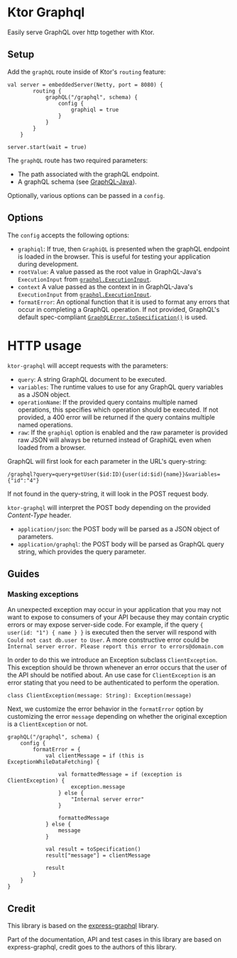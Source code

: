 # Ktor Graphql

Easily serve GraphQL over http together with Ktor.

## Setup

Add the `graphQL` route inside of Ktor's `routing` feature:

```
val server = embeddedServer(Netty, port = 8080) {
        routing {
            graphQL("/graphql", schema) {
                config {
                    graphiql = true
                }
            }
        }
    }

server.start(wait = true)
``` 

The `graphQL` route has two required parameters:
 
- The path associated with the graphQL endpoint.
- A graphQL schema (see [GraphQL-Java](https://github.com/graphql-java/graphql-java)).

Optionally, various options can be passed in a `config`.

## Options

The `config` accepts the following options:

* `graphiql`: If true, then `GraphiQL` is presented when the graphQL endpoint is loaded in the browser. This is useful for testing your application during development.
* `rootValue`: A value passed as the root value in GraphQL-Java's `ExecutionInput` from [`graphql.ExecutionInput`](https://github.com/graphql-java/graphql-java/blob/master/src/main/java/graphql/ExecutionInput.java).
* `context` A value passed as the context in in GraphQL-Java's `ExecutionInput` from [`graphql.ExecutionInput`](https://github.com/graphql-java/graphql-java/blob/master/src/main/java/graphql/ExecutionInput.java).
* `formatError`: An optional function that it is used to format any errors that occur in completing a GraphQL operation. If not provided, GraphQL's default spec-compliant [`GraphQLError.toSpecification()`](https://github.com/graphql-java/graphql-java/blob/master/src/main/java/graphql/GraphQLError.java) is used.

# HTTP usage

`ktor-graphql` will accept requests with the parameters:

* `query`: A string GraphQL document to be executed.
* `variables`: The runtime values to use for any GraphQL query variables as a JSON object.
* `operationName`: If the provided query contains multiple named operations, this specifies which operation should be executed. If not provided, a 400 error will be returned if the query contains multiple named operations.
* `raw`: If the `graphiql` option is enabled and the raw parameter is provided raw JSON will always be returned instead of GraphiQL even when loaded from a browser.

GraphQL will first look for each parameter in the URL's query-string:

```
/graphql?query=query+getUser($id:ID){user(id:$id){name}}&variables={"id":"4"}
```

If not found in the query-string, it will look in the POST request body.

`ktor-graphql` will interpret the POST body depending on the provided *Content-Type* header.

* `application/json`: the POST body will be parsed as a JSON object of parameters.
* `application/graphql`: the POST body will be parsed as GraphQL query string, which provides the query parameter.

## Guides

### Masking exceptions

An unexpected exception may occur in your application that you may not want to expose to consumers of your API because 
they may contain cryptic errors or may expose server-side code. For example, if the query `{ user(id: "1") { name } }` is executed then
the server will respond with `Could not cast db.user to User`. A more constructive error could be 
`Internal server error. Please report this error to errors@domain.com`

In order to do this we introduce an Exception subclass `ClientException`. This exception should be thrown whenever
an error occurs that the user of the API should be notified about. An use case for `ClientException` is an error stating that you need to be authenticated
to perform the operation.

```
class ClientException(message: String): Exception(message)
```

Next, we customize the error behavior in the `formatError` option by customizing the error `message`
depending on whether the original exception is a `ClientException` or not.

```
graphQL("/graphql", schema) {
    config {
        formatError = {
            val clientMessage = if (this is ExceptionWhileDataFetching) {

                val formattedMessage = if (exception is ClientException) {
                    exception.message
                } else {
                    "Internal server error"
                }

                formattedMessage
            } else {
                message
            }

            val result = toSpecification()
            result["message"] = clientMessage

            result
        }
    }
}
```

## Credit

This library is based on the [express-graphql](https://github.com/graphql/express-graphql) library. 

Part of the documentation, API and test cases in this library are based on express-graphql, credit goes to the authors of this library.
